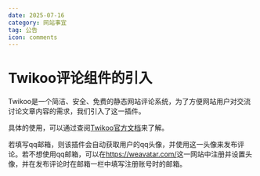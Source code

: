 ```yaml
---
date: 2025-07-16
category: 网站事宜
tag: 公告
icon: comments
---
```


# Twikoo评论组件的引入

Twikoo是一个简洁、安全、免费的静态网站评论系统，为了方便网站用户对交流讨论文章内容的需求，我们引入了这一插件。

具体的使用，可以通过查阅[Twikoo官方文档](https://twikoo.js.org/intro.html)来了解。

若填写qq邮箱，则该插件会自动获取用户的qq头像，并使用这一头像来发布评论。若不想使用qq邮箱，可以在<https://weavatar.com/>这一网站中注册并设置头像，并在发布评论时在邮箱一栏中填写注册账号时的邮箱。
